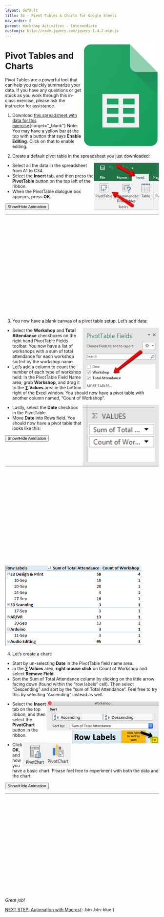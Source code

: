 ```yaml
---
layout: default
title: 5b - Pivot Tables & Charts for Google Sheets
nav_order: 8
parent: Workshop Activities - Intermediate
customjs: http://code.jquery.com/jquery-1.4.2.min.js
---
```

<img src="images/google-sheets-icon.png" style="float:right;width:250px;"> 

# Pivot Tables and Charts

Pivot Tables are a powerful tool that can help you quickly summarize your data. If you have any questions or get stuck as you work through this in-class exercise, please ask the instructor for assistance. 

1. Download [this spreadsheet with data for this exercise](docs/dsc-pivot-table.xlsx){:target="_blank"} Note: You may have a yellow bar at the top with a button that says **Enable Editing**. Click on that to enable editing.

2. Create a default pivot table in the spreadsheet you just downloaded:

   <img src="images/excel-pivot-02.png" style="float:right;" alt="Insert pivot table icon.">

  - Select all the data in the spreadsheet from A1 to C34.
  - Select the **Insert** tab, and then press the **PivotTable** button on the top left of the ribbon.
  - When the PivotTable dialogue box appears, press **OK**.

   <button onclick="toggle('gif1')">Show/Hide Animation</button>
   <div id="gif1">
   <img src="images/excel-pivot-03.gif" alt="Demonstration of Step 2."> 
   </div>

3. You now have a blank canvas of a pivot table setup. Let’s add data:

<img src="images/excel-pivot-04.png" style="float:right;width:250px;height:200px;" alt="Selecting workshops and total attendance checkboxes."> 

  - Select the **Workshop** and **Total Attendance** checkboxes on the right hand PivotTable Fields toolbar. You now have a list of workshops with a sum of total attendance for each workshop sorted by the workshop name.
  - Let’s add a column to count the number of each type of workshop held: In the PivotTable Field Name area, grab **Workshop**, and drag it to the **∑ Values** area in the bottom right of the Excel window. You should now have a pivot table with another column named, “Count of Workshop”.

  <img src="images/excel-pivot-05.png" style="float:right;width:250px;height:200px;" alt="Sigma Values."> 

  - Lastly, select the **Date** checkbox in the PivotTable. 
  - Move **Date** into Rows field. You should now have a pivot table that looks like this:

   <button onclick="toggle('gif2')">Show/Hide Animation</button>
   <div id="gif2">
   <img src="images/excel-pivot-06.gif" alt="Moving date into the rows field.">
   </div>


<img src="images/excel-pivot-07.png" alt="Visual of the table with data.">

4. Let’s create a chart:

  - Start by un-selecting **Date** in the PivotTable field name area.
  - In the **∑ Values** area, **right mouse click** on Count of Workshop and select **Remove Field**.
  - Sort the Sum of Total Attendance column by clicking on the little arrow facing down (found within the “row labels” cell). Then select “Descending” and sort by the “sum of Total Attendance”. Feel free to try this by selecting “Ascending” instead as well.
  
  <img src="images/excel-pivot-08.png" style="float:right;" alt="Sorting using descending andascending."> 

  <img src="images/excel-pivot-09.png" style="float:right;" alt="Arrow to click to sort.">

  - Select the **Insert** tab on the top ribbon, and then select the **PivotChart** button in the ribbon. 

  <img src="images/excel-pivot-10.png" style="float:right;width:80px;height:80px;"><img src="images/excel-pivot-11.png" style="float:right;width:80px;height:80px;" alt="Pivot chart icons."> 

  - Click **OK**, and now you have a basic chart. Please feel free to experiment with both the data and the chart.<br>

   <button onclick="toggle('gif3')">Show/Hide Animation</button>
   <div id="gif3">
   <img src="images/excel-pivot-12.gif" alt="Demonstration of Step 4.">
   </div>



_Great job!_

<script>  

    function toggle(input) {
        var x = document.getElementById(input);
        if (x.style.display === "none") {
            x.style.display = "block";
        } else {
            x.style.display = "none";
        }
    }
</script>

[NEXT STEP: Automation with Macros](automation-macros.html){: .btn .btn-blue }
